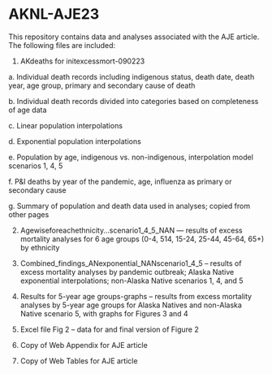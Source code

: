 # AKNL-AJE23
This repository contains data and analyses associated with the AJE article. The following files are included:

1.	AKdeaths for initexcessmort-090223 

a.	Individual death records including indigenous status, death date, death year, age group, primary and secondary cause of death

b.	Individual death records divided into categories based on completeness of age data

c.	Linear population interpolations

d.	Exponential population interpolations

e.	Population by age, indigenous vs. non-indigenous, interpolation model scenarios 1, 4, 5

f.	P&I deaths by year of the pandemic, age, influenza as primary or secondary cause

g.	Summary of population and death data used in analyses; copied from other pages


2.	Agewiseforeachethnicity…scenario1_4_5_NAN — results of excess mortality analyses for 6 age groups (0-4, 514, 15-24, 25-44, 45-64, 65+) by ethnicity

3.	Combined_findings_ANexponential_NANscenario1_4_5 – results of excess mortality analyses by pandemic outbreak; Alaska Native exponential interpolations; non-Alaska Native scenarios 1, 4, and 5

4.	Results for 5-year age groups-graphs – results from excess mortality analyses by 5-year age groups for Alaska Natives and non-Alaska Native scenario 5, with graphs for Figures 3 and 4

5.	Excel file Fig 2 – data for and final version of Figure 2

6.	Copy of Web Appendix for AJE article

7.	Copy of Web Tables for AJE article


